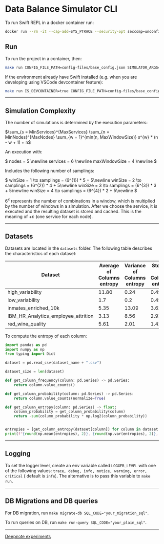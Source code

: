 # Data Balance Simulator CLI

To run Swift REPL in a docker container run:

```bash
docker run --rm -it --cap-add=SYS_PTRACE --security-opt seccomp=unconfined swift:5.10.1 swift repl
```

## Run

To run the project in a container, then:

```bash
make run CONFIG_FILE_PATH=config-files/base_config.json SIMULATOR_ARGS=[...]
```

If the environment already have Swift installed (e.g. when you are developing using VSCode devcontainer feature):

```bash
make run IS_DEVCONTAINER=true CONFIG_FILE_PATH=config-files/base_config.json SIMULATOR_ARGS=[...]
```

---

## Simulation Complexity

The number of simulations is determined by the execution parameters:

$\sum_{s = MinServices}^{MaxServices} \sum_{n = MinNodes}^{MaxNodes} \sum_{w = 1}^{min(n, MaxWindowSize)} s^{w} * (n - w + 1) + n$

An execution with:

$
    nodes = 5 \newline
    services = 6 \newline
    maxWindowSize = 4 \newline
$

Includes the following number of samplings:

$
    winSize = 1 \to
    samplings = (6^{1}) * 5 + 5\newline
    winSize = 2 \to
    samplings = (6^{2}) * 4 + 5\newline
    winSize = 3 \to
    samplings = (6^{3}) * 3 + 5\newline
    winSize = 4 \to
    samplings = (6^{4}) * 2 + 5\newline
$

$6^{x}$ represents the number of combinations in a window, which is multiplied by the number of windows in a simulation. After we choose the service, it is executed and the resulting dataset is stored and cached. This is the meaning of $+ n$ (one service for each node).

---

## Datasets

Datasets are located in the `datasets` folder. The following table describes the characteristics of each dataset:

| Dataset | Average of Columns entropy | Variance of Columns entropy | Std Dev of Columns entropy |
|---------|----------------------------|-----------------------------|----------------------------|
| high_variability | 11.80 | 0.24 | 0.49 |
| low_variability | 1.7 | 0.2 | 0.45 |
| inmates_enriched_10k | 5.35 | 13.09 | 3.62 |
| IBM_HR_Analytics_employee_attrition | 3.13 | 8.56 | 2.93 |
| red_wine_quality | 5.61 | 2.01 | 1.42 |

To compute the entropy of each column:

```python
import pandas as pd
import numpy as np
from typing import Dict

dataset = pd.read_csv(dataset_name + ".csv")

dataset_size = len(dataset)

def get_column_frequency(column: pd.Series) -> pd.Series:
    return column.value_counts()

def get_column_probability(column: pd.Series) -> pd.Series:
    return column.value_counts(normalize=True)

def get_column_entropy(column: pd.Series) -> float:
    column_probability = get_column_probability(column)
    return -sum(column_probability * np.log2(column_probability))


entropies = [get_column_entropy(dataset[column]) for column in dataset.columns ]
print(f"{round(np.mean(entropies), 2)}, {round(np.var(entropies), 2)}, {round(np.std(entropies), 2)}")
```

---

## Logging

To set the logger level, create an env variable called `LOGGER_LEVEL` with one of the following values: `trace, debug, info, notice, warning, error, critical` ( default is `info`). The alternative is to pass this variable to `make run`.

---

## DB Migrations and DB queries

For DB migration, run `make migrate-db SQL_CODE="your_migration_sql"`.

To run queries on DB, run `make run-query SQL_CODE="your_plain_sql"`.

---

[Deepnote experiments](https://deepnote.com/workspace/test-efaa-1feb6c70-6750-4e6b-8afd-854661b4e01a/project/Dataset-generation-17111468-e773-4c18-b5d3-b951c564e2bc/notebook/a0b70c155f2e4a4db16548fdf4ff4ddf)